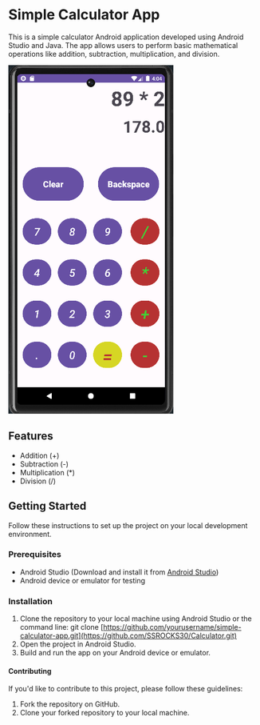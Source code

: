 # Simple Calculator App
This is a simple calculator Android application developed using Android Studio and Java. The app allows users to perform basic mathematical operations like addition, subtraction, multiplication, and division.

<img src="./assets/image2.png"></img>


## Features

- Addition (+)
- Subtraction (-)
- Multiplication (*)
- Division (/)

## Getting Started

Follow these instructions to set up the project on your local development environment.

### Prerequisites

- Android Studio (Download and install it from [Android Studio](https://developer.android.com/studio))
- Android device or emulator for testing

### Installation

1. Clone the repository to your local machine using Android Studio or the command line:
   git clone [https://github.com/yourusername/simple-calculator-app.git](https://github.com/SSROCKS30/Calculator.git)
2. Open the project in Android Studio.
3. Build and run the app on your Android device or emulator.

#### Contributing

If you'd like to contribute to this project, please follow these guidelines:

1. Fork the repository on GitHub.
2. Clone your forked repository to your local machine.
